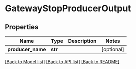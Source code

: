 # GatewayStopProducerOutput

## Properties
Name | Type | Description | Notes
------------ | ------------- | ------------- | -------------
**producer_name** | **str** |  | [optional] 

[[Back to Model list]](../README.md#documentation-for-models) [[Back to API list]](../README.md#documentation-for-api-endpoints) [[Back to README]](../README.md)


